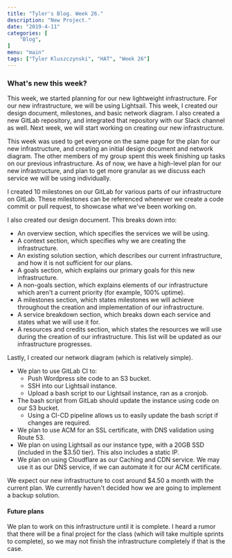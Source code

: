 ```yaml
---
title: "Tyler's Blog. Week 26."
description: "New Project."
date: "2019-4-11"
categories: [
    "Blog",
]
menu: "main"
tags: ["Tyler Kluszczynski", "HAT", "Week 26"]
---
```


### What's new this week?
This week, we started planning for our new lightweight infrastructure. For our new infrastructure, we will be using Lightsail. This week, I created our design document, milestones, and basic network diagram. I also created a new GitLab repository, and integrated that repository with our Slack channel as well. Next week, we will start working on creating our new infrastructure.

This week was used to get everyone on the same page for the plan for our new infrastructure, and creating an initial design document and network diagram. The other members of my group spent this week finishing up tasks on our previous infrastructure. As of now, we have a high-level plan for our new infrastructure, and plan to get more granular as we discuss each service we will be using individually.

I created 10 milestones on our GitLab for various parts of our infrastructure on GitLab. These milestones can be referenced whenever we create a code commit or pull request, to showcase what we've been working on.

I also created our design document. This breaks down into:
* An overview section, which specifies the services we will be using.
* A context section, which specifies why we are creating the infrastructure.
* An existing solution section, which describes our current infrastructure, and how it is not sufficient for our plans.
* A goals section, which explains our primary goals for this new infrastructure.
* A non-goals section, which explains elements of our infrastructure which aren't a current priority (for example, 100% uptime).
* A milestones section, which states milestones we will achieve throughout the creation and implementation of our infrastructure.
* A service breakdown section, which breaks down each service and states what we will use it for.
* A resources and credits section, which states the resources we will use during the creation of our infrastructure. This list will be updated as our infrastructure progresses.

Lastly, I created our network diagram (which is relatively simple).
* We plan to use GitLab CI to:
    * Push Wordpress site code to an S3 bucket.
    * SSH into our Lightsail instance.
    * Upload a bash script to our Lightsail instance, ran as a cronjob.
* The bash script from GitLab should update the instance using code on our S3 bucket.
    * Using a CI-CD pipeline allows us to easily update the bash script if changes are required.
* We plan to use ACM for an SSL certificate, with DNS validation using Route 53.
* We plan on using Lightsail as our instance type, with a 20GB SSD (included in the $3.50 tier). This also includes a static IP.
* We plan on using Cloudflare as our Caching and CDN service. We may use it as our DNS service, if we can  automate it for our ACM certificate.

We expect our new infrastructure to cost around $4.50 a month with the current plan. We currently haven't decided how we are going to implement a backup solution.

#### Future plans
We plan to work on this infrastructure until it is complete. I heard a rumor that there will be a final project for the class (which will take multiple sprints to complete), so we may not finish the infrastructure completely if that is the case.
